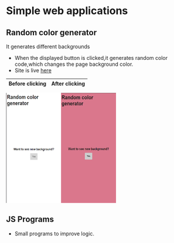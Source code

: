 # Simple web applications

## Random color generator

It generates different backgrounds

- When the displayed button is clicked,it generates random color code,which changes the page background color.
- Site is live [here](https://randomchrome.netlify.app)

| Before clicking | After clicking |
| --------------- | -------------- |

<img src="assets\random_chrome_firstpage.png" width="150" height="300"><img src="assets\random_chrome_secondpage.png" width="150" height="300">

## JS Programs

- Small programs to improve logic.
